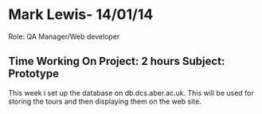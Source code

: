 Mark Lewis- 14/01/14 
===============
Role: QA Manager/Web developer

Time Working On Project: 2 hours
Subject: Prototype
---------------
This week i set up the database on db.dcs.aber.ac.uk. This will be used for storing the tours and then displaying them on the web site. 

